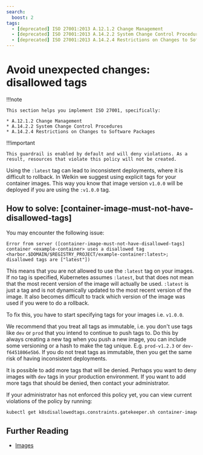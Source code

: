 ```yaml
---
search:
  boost: 2
tags:
  - [deprecated] ISO 27001:2013 A.12.1.2 Change Management
  - [deprecated] ISO 27001:2013 A.14.2.2 System Change Control Procedures
  - [deprecated] ISO 27001:2013 A.14.2.4 Restrictions on Changes to Software Packages
---
```


# Avoid unexpected changes: disallowed tags

!!!note

    This section helps you implement ISO 27001, specifically:

    * A.12.1.2 Change Management
    * A.14.2.2 System Change Control Procedures
    * A.14.2.4 Restrictions on Changes to Software Packages

!!!important

    This guardrail is enabled by default and will deny violations. As a result, resources that violate this policy will not be created.

Using the `:latest` tag can lead to inconsistent deployments, where it is difficult to rollback. In Welkin we suggest using explicit tags for your container images. This way you know that image version `v1.0.0` will be deployed if you are using the `:v1.0.0` tag.

## How to solve: [container-image-must-not-have-disallowed-tags]

You may encounter the following issue:

```console
Error from server ([container-image-must-not-have-disallowed-tags] container <example-container> uses a disallowed tag <harbor.$DOMAIN/$REGISTRY_PROJECT/example-container:latest>; disallowed tags are ["latest"])
```

This means that you are not allowed to use the `:latest` tag on your images. If no tag is specified, Kubernetes assumes `:latest`, but that does not mean that the most recent version of the image will actually be used. `:latest` is just a tag and is not dynamically updated to the most recent version of the image. It also becomes difficult to track which version of the image was used if you were to do a rollback.

To fix this, you have to start specifying tags for your images i.e. `v1.0.0`.

We recommend that you treat all tags as immutable, i.e. you don't use tags like `dev` or `prod` that you intend to continue to push tags to. Do this by always creating a new tag when you push a new image, you can include some versioning or a hash to make the tag unique. E.g. `prod-v1.2.3` or `dev-f6451806e5b6`. If you do not treat tags as immutable, then you get the same risk of having inconsistent deployments.

It is possible to add more tags that will be denied. Perhaps you want to deny images with `dev` tags in your production environment. If you want to add more tags that should be denied, then contact your administrator.

If your administrator has not enforced this policy yet, you can view current violations of the policy by running:

```bash
kubectl get k8sdisallowedtags.constraints.gatekeeper.sh container-image-must-not-have-disallowed-tags -ojson | jq .status.violations
```

## Further Reading

- [Images](https://kubernetes.io/docs/concepts/containers/images/)
